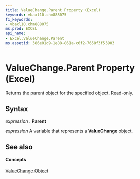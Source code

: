 ```yaml
---
title: ValueChange.Parent Property (Excel)
keywords: vbaxl10.chm888075
f1_keywords:
- vbaxl10.chm888075
ms.prod: EXCEL
api_name:
- Excel.ValueChange.Parent
ms.assetid: 386e01d9-1e88-861a-c6f2-7658f3f53903
---
```



# ValueChange.Parent Property (Excel)

Returns the parent object for the specified object. Read-only.


## Syntax

 _expression_ . **Parent**

 _expression_ A variable that represents a **ValueChange** object.


## See also


#### Concepts


[ValueChange Object](valuechange-object-excel.md)


